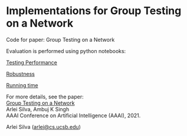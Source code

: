 # Implementations for Group Testing on a Network
Code for paper: Group Testing on a Network

Evaluation is performed using python notebooks:

[Testing Performance](https://github.com/arleilps/group-testing/blob/main/Testing%20Performance%20Experiments.ipynb)

[Robustness](https://github.com/arleilps/group-testing/blob/main/Robustness.ipynb)

[Running time](https://github.com/arleilps/group-testing/blob/main/Scalability.ipynb)

For more details, see the paper:  
[Group Testing on a Network](http://www.cs.ucsb.edu/~arlei/pubs/aaai21.pdf "")  
Arlei Silva, Ambuj K Singh  
AAAI Conference on Artificial Intelligence (AAAI), 2021. 

Arlei Silva (arlei@cs.ucsb.edu)
